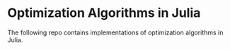 # Optimization Algorithms in Julia

The following repo contains implementations of optimization algorithms in Julia.


<!-- ## Usage -->
